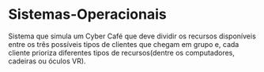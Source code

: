 # Sistemas-Operacionais

Sistema que simula um Cyber Café que deve dividir os recursos disponíveis entre os três possíveis tipos de clientes que chegam em grupo e, cada cliente prioriza diferentes tipos de recursos(dentre os computadores, cadeiras ou óculos VR).
